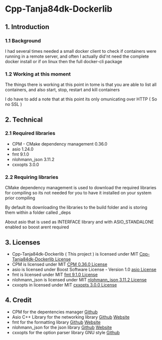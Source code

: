 # Cpp-Tanja84dk-Dockerlib

## 1. Introduction

### 1.1 Background

I had several times needed a small docker client to check if containers were running in a remote server, and often I actually did'nt need the complete docker install or if on linux then the full docker-cli package

### 1.2 Working at this moment

The things there is working at this point in tome is that you are able to list all containers, and also start, stop, restart and kill containers

I do have to add a note that at this point its only omunicating over HTTP ( So no SSL )

## 2. Technical

### 2.1 Required libraries

 - CPM - CMake dependency management 0.36.0
 - asio 1.24.0
 - fmt 9.1.0
 - nlohmann_json 3.11.2
 - cxxopts 3.0.0

### 2.2 Requiring libraries

CMake dependency management is used to download the required libraries for compiling so its not needed for you to have it installed on your system prior compiling

By default its downloading the libraries to the build folder and is storing them within a folder called _deps

About asio that is used as INTERFACE library and with ASIO_STANDALONE enabled so boost arent required

## 3. Licenses

 - Cpp-Tanja84dk-Dockerlib ( This project ) is licensed under MIT [Cpp-Tanja84dk-Dockerlib License](LICENSE)
 - CPM is licensed under MIT [CPM 0.36.0 License](https://github.com/cpm-cmake/CPM.cmake/blob/v0.36.0/LICENSE)
 - asio is licensed under Boost Software License - Version 1.0 [asio License](https://github.com/chriskohlhoff/asio/blob/asio-1-24-0/asio/LICENSE_1_0.txt)
 - fmt is licensed under MIT [fmt 9.1.0 License](https://github.com/fmtlib/fmt/blob/9.1.0/LICENSE.rst)
 - nlohmann_json is licensed under MIT [nlohmann_json 3.11.2 License](https://github.com/nlohmann/json/blob/v3.11.2/LICENSE.MIT)
 - cxxopts in licensed under MIT [cxxopts 3.0.0 License](https://github.com/jarro2783/cxxopts/blob/v3.0.0/LICENSE)

## 4. Credit

 - CPM for the depentencies manager [Github](https://github.com/cpm-cmake/CPM.cmake)
 - Asio C++ Library for the networking library [Github](https://github.com/chriskohlhoff/asio/) [Website](http://think-async.com/Asio/)
 - fmt for the formatting library [Github](https://github.com/fmtlib/fmt) [Website](https://fmt.dev/)
 - nlohmann_json for the json library [Github](https://github.com/nlohmann/json) [Website](https://json.nlohmann.me/)
 - cxxopts for the option parser library GNU style [Github](https://github.com/jarro2783/cxxopts)
